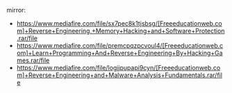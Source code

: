 mirror:
- https://www.mediafire.com/file/sx7pec8k1tjsbsg/[Freeeducationweb.com]+Reverse+Engineering,+Memory+Hacking+and+Software+Protection.rar/file
- https://www.mediafire.com/file/premcpqzpcvoul4/[Freeeducationweb.com]+Learn+Programming+And+Reverse+Engineering+By+Hacking+Games.rar/file
- https://www.mediafire.com/file/logjjpupapi9cyn/[Freeeducationweb.com]+Reverse+Engineering+and+Malware+Analysis+Fundamentals.rar/file
